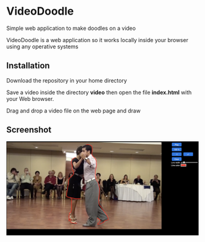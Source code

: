# VideoDoodle

Simple web application to make doodles on a video

VideoDoodle is a web application so it works locally inside your browser using any operative systems

## Installation

Download the repository in your home directory

Save a video inside the directory __video__ then open the file __index.html__ with your Web browser. 

Drag and drop a video file on the web page and draw


## Screenshot

<img src="screenshot.png" width="1024px"/>


